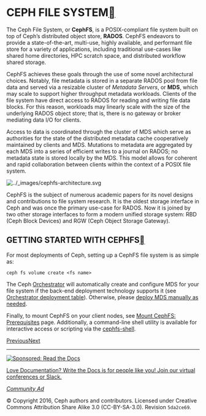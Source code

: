 # CEPH FILE SYSTEM[](https://docs.ceph.com/en/quincy/cephfs/#ceph-file-system)

The Ceph File System, or **CephFS**, is a POSIX-compliant file system built on top of Ceph’s distributed object store, **RADOS**. CephFS endeavors to provide a state-of-the-art, multi-use, highly available, and performant file store for a variety of applications, including traditional use-cases like shared home directories, HPC scratch space, and distributed workflow shared storage.

CephFS achieves these goals through the use of some novel architectural choices. Notably, file metadata is stored in a separate RADOS pool from file data and served via a resizable cluster of *Metadata Servers*, or **MDS**, which may scale to support higher throughput metadata workloads. Clients of the file system have direct access to RADOS for reading and writing file data blocks. For this reason, workloads may linearly scale with the size of the underlying RADOS object store; that is, there is no gateway or broker mediating data I/O for clients.

Access to data is coordinated through the cluster of MDS which serve as authorities for the state of the distributed metadata cache cooperatively maintained by clients and MDS. Mutations to metadata are aggregated by each MDS into a series of efficient writes to a journal on RADOS; no metadata state is stored locally by the MDS. This model allows for coherent and rapid collaboration between clients within the context of a POSIX file system.

![../_images/cephfs-architecture.svg](https://docs.ceph.com/en/quincy/_images/cephfs-architecture.svg)

CephFS is the subject of numerous academic papers for its novel designs and contributions to file system research. It is the oldest storage interface in Ceph and was once the primary use-case for RADOS. Now it is joined by two other storage interfaces to form a modern unified storage system: RBD (Ceph Block Devices) and RGW (Ceph Object Storage Gateway).

## GETTING STARTED WITH CEPHFS[](https://docs.ceph.com/en/quincy/cephfs/#getting-started-with-cephfs)

For most deployments of Ceph, setting up a CephFS file system is as simple as:

```
ceph fs volume create <fs name>
```

The Ceph [Orchestrator](https://docs.ceph.com/en/quincy/mgr/orchestrator) will automatically create and configure MDS for your file system if the back-end deployment technology supports it (see [Orchestrator deployment table](https://docs.ceph.com/en/quincy/mgr/orchestrator/#current-implementation-status)). Otherwise, please [deploy MDS manually as needed](https://docs.ceph.com/en/quincy/cephfs/add-remove-mds).

Finally, to mount CephFS on your client nodes, see [Mount CephFS: Prerequisites](https://docs.ceph.com/en/quincy/cephfs/mount-prerequisites) page. Additionally, a command-line shell utility is available for interactive access or scripting via the [cephfs-shell](https://docs.ceph.com/en/quincy/man/8/cephfs-shell).

[ Previous](https://docs.ceph.com/en/quincy/rados/api/objclass-sdk/)[Next ](https://docs.ceph.com/en/quincy/cephfs/createfs/)

------

[![Sponsored: Read the Docs](https://media.ethicalads.io/media/images/2020/01/sticker-wtd-colors-240-180_b9300nU.png)](https://server.ethicalads.io/proxy/click/2723/daa31ee2-ad7a-4309-ba02-56bd45ef2ef3/)

[Love Documentation? Write the Docs is for people like you! Join our virtual conferences or Slack.](https://server.ethicalads.io/proxy/click/2723/daa31ee2-ad7a-4309-ba02-56bd45ef2ef3/)

*[Community Ad](https://docs.readthedocs.io/en/latest/advertising/ethical-advertising.html#community-ads)*

© Copyright 2016, Ceph authors and contributors. Licensed under Creative Commons Attribution Share Alike 3.0 (CC-BY-SA-3.0). Revision `5da2ce69`.
